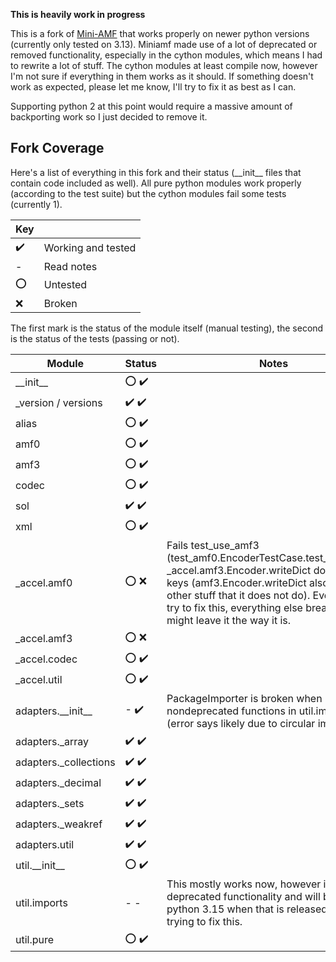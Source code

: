 <b>This is heavily work in progress</b>

This is a fork of <a href="https://pypi.org/project/Mini-AMF/">Mini-AMF</a> that works properly on newer python versions (currently only tested on 3.13). Miniamf made use of a lot of deprecated or removed functionality, especially in the cython modules, which means I had to rewrite a lot of stuff. The cython modules at least compile now, however I'm not sure if everything in them works as it should. If something doesn't work as expected, please let me know, I'll try to fix it as best as I can.

Supporting python 2 at this point would require a massive amount of backporting work so I just decided to remove it.

## Fork Coverage
Here's a list of everything in this fork and their status (&#95;&#95;init&#95;&#95; files that contain code included as well). All pure python modules work properly (according to the test suite) but the cython modules fail some tests (currently 1).

| Key |              |
| --- | ------------ |
| :heavy_check_mark: | Working and tested |
| - | Read notes |
| :o: | Untested |
| :x: | Broken |

The first mark is the status of the module itself (manual testing), the second is the status of the tests (passing or not).

| Module       | Status | Notes      |
| ------------ | ------ | ---------- |
| &#95;&#95;init&#95;&#95; | :o: :heavy_check_mark: | |
| &#95;version / versions | :heavy_check_mark: :heavy_check_mark: | |
| alias | :o: :heavy_check_mark: | |
| amf0 | :o: :heavy_check_mark: | |
| amf3 | :o: :heavy_check_mark: | |
| codec | :o: :heavy_check_mark: | |
| sol | :heavy_check_mark: :heavy_check_mark: | |
| xml | :o: :heavy_check_mark: | |
| &#95;accel.amf0 | :o: :x: | Fails test_use_amf3 (test_amf0.EncoderTestCase.test_use_amf3). _accel.amf3.Encoder.writeDict does not sort keys (amf3.Encoder.writeDict also does other stuff that it does not do). Every time I try to fix this, everything else breaks so I might leave it the way it is. |
| &#95;accel.amf3 | :o: :x: | |
| &#95;accel.codec | :o: :heavy_check_mark: | |
| &#95;accel.util | :o: :heavy_check_mark: | |
| adapters.&#95;&#95;init&#95;&#95; | - :heavy_check_mark: | PackageImporter is broken when I try to use nondeprecated functions in util.imports (error says likely due to circular import) |
| adapters.&#95;array | :heavy_check_mark: :heavy_check_mark: | |
| adapters.&#95;collections | :heavy_check_mark: :heavy_check_mark: | |
| adapters.&#95;decimal | :heavy_check_mark: :heavy_check_mark: | |
| adapters.&#95;sets | :heavy_check_mark: :heavy_check_mark: | |
| adapters.&#95;weakref | :heavy_check_mark: :heavy_check_mark: | |
| adapters.util | :heavy_check_mark: :heavy_check_mark: | |
| util.&#95;&#95;init&#95;&#95; | :o: :heavy_check_mark: | |
| util.imports | - - | This mostly works now, however it still uses deprecated functionality and will break in python 3.15 when that is released. I'm still trying to fix this. |
| util.pure | :o: :heavy_check_mark: | |
